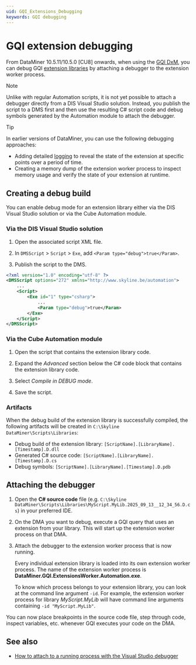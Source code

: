 ```yaml
---
uid: GQI_Extensions_Debugging
keywords: GQI debugging
---
```


# GQI extension debugging

From DataMiner 10.5.11/10.5.0 [CU8] onwards, when using the [GQI DxM](xref:GQI_DxM)<!-- RN 43693 -->, you can debug GQI [extension libraries](xref:GQI_Extension_Libraries) by attaching a debugger to the extension worker process.

> [!NOTE]
> Unlike with regular Automation scripts, it is not yet possible to attach a debugger directly from a DIS Visual Studio solution. Instead, you publish the script to a DMS first and then use the resulting C# script code and debug symbols generated by the Automation module to attach the debugger.

> [!TIP]
> In earlier versions of DataMiner, you can use the following debugging approaches:
>
> - Adding detailed [logging](xref:GQI_Extensions_Logging) to reveal the state of the extension at specific points over a period of time.
> - Creating a memory dump of the extension worker process to inspect memory usage and verify the state of your extension at runtime.

## Creating a debug build

You can enable debug mode for an extension library either via the DIS Visual Studio solution or via the Cube Automation module.

### Via the DIS Visual Studio solution

1. Open the associated script XML file.

1. In `DMSScript` > `Script` > `Exe`, add `<Param type="debug">true</Param>`.

1. Publish the script to the DMS.

```xml
<?xml version="1.0" encoding="utf-8" ?>
<DMSScript options="272" xmlns="http://www.skyline.be/automation">
    ...
    <Script>
        <Exe id="1" type="csharp">
            ...
            <Param type="debug">true</Param>
        </Exe>
    </Script>
</DMSScript>
```

### Via the Cube Automation module

1. Open the script that contains the extension library code.

1. Expand the *Advanced* section below the C# code block that contains the extension library code.

1. Select *Compile in DEBUG mode*.

1. Save the script.

### Artifacts

When the debug build of the extension library is successfully compiled, the following artifacts will be created in `C:\Skyline DataMiner\Scripts\Libraries`:

- Debug build of the extension library: `[ScriptName].[LibraryName].[Timestamp].D.dll`
- Generated C# source code: `[ScriptName].[LibraryName].[Timestamp].D.cs`
- Debug symbols: `[ScriptName].[LibraryName].[Timestamp].D.pdb`

## Attaching the debugger

1. Open the **C# source code** file (e.g. `C:\Skyline DataMiner\Scripts\Libraries\MyScript.MyLib.2025_09_13__12_34_56.D.cs`) in your preferred IDE.

1. On the DMA you want to debug, execute a GQI query that uses an extension from your library. This will start up the extension worker process on that DMA.

1. Attach the debugger to the extension worker process that is now running.

   Every individual extension library is loaded into its own extension worker process. The name of the extension worker process is **DataMiner.GQI.ExtensionsWorker.Automation.exe**.

   To know which process belongs to your extension library, you can look at the command line argument `-id`. For example, the extension worker process for library *MyScript.MyLib* will have command line arguments containing `-id "MyScript.MyLib"`.

You can now place breakpoints in the source code file, step through code, inspect variables, etc. whenever GQI executes your code on the DMA.

## See also

- [How to attach to a running process with the Visual Studio debugger](https://learn.microsoft.com/visualstudio/debugger/attach-to-running-processes-with-the-visual-studio-debugger?pivots=programming-language-dotnetf)
